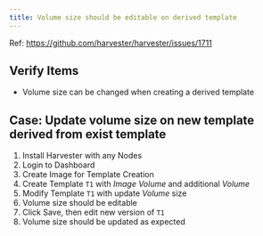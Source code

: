 ```yaml
---
title: Volume size should be editable on derived template
---
```

Ref: https://github.com/harvester/harvester/issues/1711

## Verify Items
  - Volume size can be changed when creating a derived template

## Case: Update volume size on new template derived from exist template
1. Install Harvester with any Nodes
2. Login to Dashboard
2. Create Image for Template Creation
3. Create Template `T1` with _Image Volume_ and additional _Volume_
4. Modify Template `T1` with update _Volume_ size
5. Volume size should be editable
6. Click Save, then edit new version of `T1`
7. Volume size should be updated as expected
